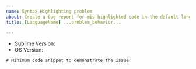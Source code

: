 ```yaml
---
name: Syntax Highlighting problem
about: Create a bug report for mis-highlighted code in the default languages
title: [LanguageName] ...problem_behavior...

---
```


<!-- Please search existing issues to avoid creating duplicates. Also, if -->
<!-- you are able, follow the directions at https://github.com/sublimehq/Packages#installation -->
<!-- to check the latest version of this language highlighting. -->

- Sublime Version:
- OS Version:

<!-- Replace 'lang' below with the GitHub language identifier for your problem (e.g. 'html' or 'java') -->

``` lang
# Minimum code snippet to demonstrate the issue
```

<!-- If you believe it is helpful, include a screenshot of the code in your Sublime Text window. -->
